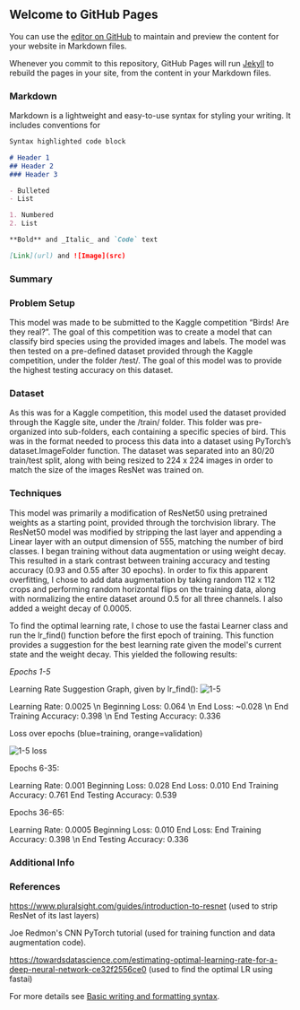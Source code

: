 ## Welcome to GitHub Pages

You can use the [editor on GitHub](https://github.com/manginoja/455/edit/gh-pages/index.md) to maintain and preview the content for your website in Markdown files.

Whenever you commit to this repository, GitHub Pages will run [Jekyll](https://jekyllrb.com/) to rebuild the pages in your site, from the content in your Markdown files.

### Markdown

Markdown is a lightweight and easy-to-use syntax for styling your writing. It includes conventions for

```markdown
Syntax highlighted code block

# Header 1
## Header 2
### Header 3

- Bulleted
- List

1. Numbered
2. List

**Bold** and _Italic_ and `Code` text

[Link](url) and ![Image](src)


```
### Summary
### Problem Setup

This model was made to be submitted to the Kaggle competition “Birds! Are they real?”.  The goal of this competition was to create a model that can classify bird species using the provided images and labels.  The model was then tested on a pre-defined dataset provided through the Kaggle competition, under the folder /test/.  The goal of this model was to provide the highest testing accuracy on this dataset.  

### Dataset

As this was for a Kaggle competition, this model used the dataset provided through the Kaggle site, under the /train/ folder. This folder was pre-organized into sub-folders, each containing a specific species of bird. This was in the format needed to process this data into a dataset using PyTorch’s dataset.ImageFolder function. The dataset was separated into an 80/20 train/test split, along with being resized to 224 x 224 images in order to match the size of the images ResNet was trained on.

### Techniques

This model was primarily a modification of ResNet50 using pretrained weights as a starting point, provided through the torchvision library. The ResNet50 model was modified by stripping the last layer and appending a Linear layer with an output dimension of 555, matching the number of bird classes. I began training without data augmentation or using weight decay.  This resulted in a stark contrast between training accuracy and testing accuracy (0.93 and 0.55 after 30 epochs). In order to fix this apparent overfitting, I chose to add data augmentation by taking random 112 x 112 crops and performing random horizontal flips on the training data, along with normalizing the entire dataset around 0.5 for all three channels.  I also added a weight decay of 0.0005.

To find the optimal learning rate, I chose to use the fastai Learner class and run the lr_find() function before the first epoch of training. This function provides a suggestion for the best learning rate given the model's current state and the weight decay. This yielded the following results:

*Epochs 1-5*

Learning Rate Suggestion Graph, given by lr_find():
![1-5](https://user-images.githubusercontent.com/36826929/158666067-5d6f6eb9-3179-4bc0-9a04-b370771d705c.png)

Learning Rate: 0.0025 \n
Beginning Loss: 0.064 \n
End Loss: ~0.028 \n
End Training Accuracy: 0.398 \n
End Testing Accuracy: 0.336

Loss over epochs (blue=training, orange=validation)

![1-5 loss](https://user-images.githubusercontent.com/36826929/158667908-ed28fc19-7130-4e4f-abb2-48326a1ad6ae.png)

Epochs 6-35:

Learning Rate: 0.001
Beginning Loss: 0.028
End Loss: 0.010
End Training Accuracy: 0.761
End Testing Accuracy: 0.539

Epochs 36-65:

Learning Rate: 0.0005
Beginning Loss: 0.010
End Loss: 
End Training Accuracy: 0.398 \n
End Testing Accuracy: 0.336


### Additional Info


### References

https://www.pluralsight.com/guides/introduction-to-resnet (used to strip ResNet of its last layers)

Joe Redmon's CNN PyTorch tutorial (used for training function and data augmentation code).

https://towardsdatascience.com/estimating-optimal-learning-rate-for-a-deep-neural-network-ce32f2556ce0 (used to find the optimal LR using fastai)



For more details see [Basic writing and formatting syntax](https://docs.github.com/en/github/writing-on-github/getting-started-with-writing-and-formatting-on-github/basic-writing-and-formatting-syntax).



